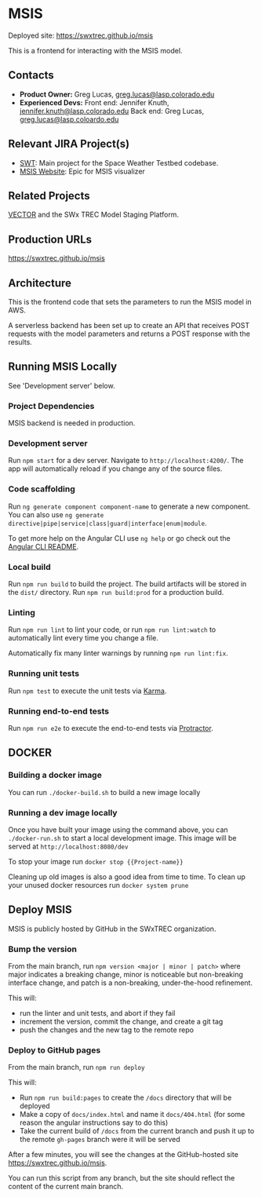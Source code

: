 # MSIS

Deployed site: https://swxtrec.github.io/msis

This is a frontend for interacting with the MSIS model.

## Contacts

* **Product Owner:**
	Greg Lucas, greg.lucas@lasp.colorado.edu
* **Experienced Devs:**
    Front end: Jennifer Knuth, jennifer.knuth@lasp.colorado.edu
	Back end: Greg Lucas, greg.lucas@lasp.coloardo.edu

## Relevant JIRA Project(s)

* [SWT](http://mods-jira.lasp.colorado.edu:8080/browse/SWT/): Main project for the
	Space Weather Testbed codebase.
* [MSIS Website](https://jira.lasp.colorado.edu/browse/SWT-65): Epic for MSIS visualizer

## Related Projects

[VECTOR](https://swxtrec.github.io/vector) and the SWx TREC Model Staging Platform.

## Production URLs

https://swxtrec.github.io/msis

<!-- ## Necessary Permissions

TK -->

## Architecture

This is the frontend code that sets the parameters to run the MSIS model in AWS.

A serverless backend has been set up to create an API that receives POST requests with the model parameters and returns a POST response with the results.

## Running MSIS Locally

See 'Development server' below.

### Project Dependencies

MSIS backend is needed in production.

### Development server

Run `npm start` for a dev server. Navigate to `http://localhost:4200/`. The app will automatically reload if you change any of the source files.

### Code scaffolding

Run `ng generate component component-name` to generate a new component. You can also use `ng generate directive|pipe|service|class|guard|interface|enum|module`.

To get more help on the Angular CLI use `ng help` or go check out the [Angular CLI README](https://github.com/angular/angular-cli/blob/master/README.md).

### Local build

Run `npm run build` to build the project. The build artifacts will be stored in the `dist/` directory. Run `npm run build:prod` for a production build.

### Linting

Run `npm run lint` to lint your code, or run `npm run lint:watch` to automatically lint every time you change a file.

Automatically fix many linter warnings by running `npm run lint:fix`.

### Running unit tests

Run `npm test` to execute the unit tests via [Karma](https://karma-runner.github.io).

### Running end-to-end tests

Run `npm run e2e` to execute the end-to-end tests via [Protractor](http://www.protractortest.org/).

## DOCKER

<!-- If you are using docker, be sure to follow the instructions in after-fork.instructions. -->

### Building a docker image

<!-- Once you have followed the steps in after-fork.instructions  -->

You can run `./docker-build.sh` to build a new image locally

### Running a dev image locally

Once you have built your image using the command above, you can `./docker-run.sh` to start a local development image. This image will be served at `http://localhost:8080/dev`

To stop your image run `docker stop {{Project-name}}`

Cleaning up old images is also a good idea from time to time. To clean up your unused docker resources run `docker system prune`

<!-- ### Pushing an image to the LASP web registry

When you are ready to push your image, contact the web team infrastructure group for credentials and instructions on how to log in. Once this is complete you can run `./docker-publish.sh` to publish your image to the server. -->

## Deploy MSIS

MSIS is publicly hosted by GitHub in the SWxTREC organization.
<!-- Who needs to be made aware of a release? What limitations/restrictions are there before making a
release? For example, is there an explicit vetting process, or perhaps certain time windows when a
release shouldn't be made? -->

### Bump the version

From the main branch, run `npm version <major | minor | patch>` where major indicates a breaking change, minor is noticeable but non-breaking interface change, and patch is a non-breaking, under-the-hood refinement.

This will:

* run the linter and unit tests, and abort if they fail
* increment the version, commit the change, and create a git tag
* push the changes and the new tag to the remote repo

### Deploy to GitHub pages

From the main branch, run `npm run deploy`

This will:

* Run `npm run build:pages` to create the `/docs` directory that will be deployed
* Make a copy of `docs/index.html` and name it `docs/404.html` (for some reason the angular instructions say to do this)
* Take the current build of `/docs` from the current branch and push it up to the remote `gh-pages` branch were it will be served

After a few minutes, you will see the changes at the GitHub-hosted site https://swxtrec.github.io/msis.

You can run this script from any branch, but the site should reflect the content of the current main branch.

<!-- ## FAQs and Help

### MSIS-specific common issues, gotchas

Any kind of project-specific issues that would pop up goes here, as well as any quirks or
inconsistencies within the project (e.g. hacks, workarounds, "I don't know why this works but....")

## External Resources

Useful documentation that isn't ours (for example, in LaTiS, maybe links to Scala documentation, or
higher level topics like RDB and Data Model articles/resources) -->
